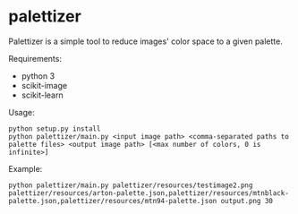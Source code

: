 # palettizer
Palettizer is a simple tool to reduce images' color space to a given palette. 

Requirements:
* python 3
* scikit-image
* scikit-learn

Usage:

```
python setup.py install
python palettizer/main.py <input image path> <comma-separated paths to palette files> <output image path> [<max number of colors, 0 is infinite>]
```

Example:

```
python palettizer/main.py palettizer/resources/testimage2.png palettizer/resources/arton-palette.json,palettizer/resources/mtnblack-palette.json,palettizer/resources/mtn94-palette.json output.png 30
```